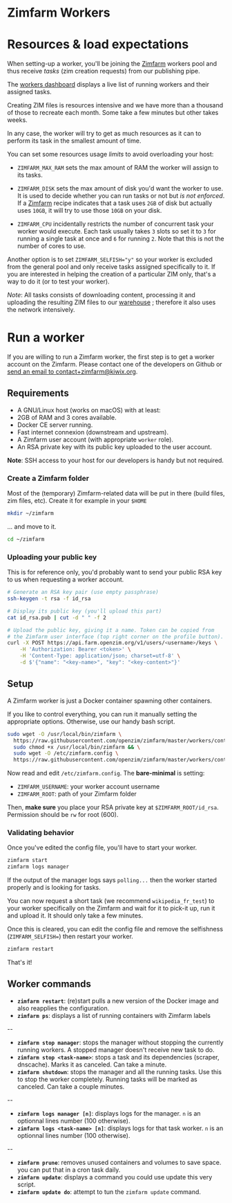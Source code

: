 Zimfarm Workers
===============

# Resources & load expectations

When setting-up a worker, you'll be joining the
[Zimfarm](https://farm.openzim.org) workers pool and thus receive
*tasks* (zim creation requests) from our publishing pipe.

The [workers dashboard](https://farm.openzim.org/workers) displays a
live list of running workers and their assigned tasks.

Creating ZIM files is resources intensive and we have more than a
thousand of those to recreate each month. Some take a few minutes but
other takes weeks.

In any case, the worker will try to get as much resources as it can to
perform its task in the smallest amount of time.

You can set some resources usage *limits* to avoid overloading your
host:

* `ZIMFARM_MAX_RAM` sets the max amount of RAM the worker will assign
  to its tasks.

* `ZIMFARM_DISK` sets the max amount of disk you'd want the worker to
  use. It is used to decide whether you can run tasks or not but _is
  not enforced_. If a [Zimfarm](https://farm.openzim.org/recipes)
  recipe indicates that a task uses `2GB` of disk but actually uses
  `10GB`, it will try to use those `10GB` on your disk.

* `ZIMFARM_CPU` incidentally restricts the number of concurrent task
  your worker would execute. Each task usually takes `3` slots so set
  it to `3` for running a single task at once and `6` for running
  `2`. Note that this is not the number of cores to use.

Another option is to set `ZIMFARM_SELFISH="y"` so your worker is
excluded from the general pool and only receive tasks assigned
specifically to it. If you are interested in helping the creation of a
particular ZIM only, that's a way to do it (or to test your worker).

_Note_: All tasks consists of downloading content, processing it and
uploading the resulting ZIM files to our
[warehouse](https://download.kiwix.org) ; therefore it also uses the
network intensively.

# Run a worker

If you are willing to run a Zimfarm worker, the first step is to get a
worker account on the Zimfarm. Please contact one of the developers on
Github or [send an email to
contact+zimfarm@kiwix.org](mailto:contact+zimfarm@kiwix.org).

## Requirements

* A GNU/Linux host (works on macOS) with at least:
 * 2GB of RAM and 3 cores available.
 * Docker CE server running.
 * Fast internet connexion (downstream and upstream).
* A Zimfarm user account (with appropriate `worker` role).
* An RSA private key with its public key uploaded to the user account.

__Note__: SSH access to your host for our developers is handy but not required.

### Create a Zimfarm folder

Most of the (temporary) Zimfarm-related data will be put in there
(build files, zim files, etc). Create it for example in your `$HOME`
```bash
mkdir ~/zimfarm
```

... and move to it.
```bash
cd ~/zimfarm
```

### Uploading your public key

This is for reference only, you'd probably want to send your public
RSA key to us when requesting a worker account.

```bash
# Generate an RSA key pair (use empty passphrase)
ssh-keygen -t rsa -f id_rsa

# Display its public key (you'll upload this part)
cat id_rsa.pub | cut -d " " -f 2

# Upload the public key, giving it a name. Token can be copied from
# the Zimfarm user interface (top right corner on the profile button).
curl -X POST https://api.farm.openzim.org/v1/users/<username>/keys \
    -H 'Authorization: Bearer <token>' \
    -H 'Content-Type: application/json; charset=utf-8' \
    -d $'{"name": "<key-name>", "key": "<key-content>"}'
```

## Setup

A Zimfarm worker is just a Docker container spawning other containers.

If you like to control everything, you can run it manually setting the
appropriate options. Otherwise, use our handy bash script.

```bash
sudo wget -O /usr/local/bin/zimfarm \
  https://raw.githubusercontent.com/openzim/zimfarm/master/workers/contrib/zimfarm.sh && \
  sudo chmod +x /usr/local/bin/zimfarm && \
  sudo wget -O /etc/zimfarm.config \
  https://raw.githubusercontent.com/openzim/zimfarm/master/workers/contrib/zimfarm.config
```

Now read and edit `/etc/zimfarm.config`. The **bare-minimal** is setting:

* `ZIMFARM_USERNAME`: your worker account username
* `ZIMFARM_ROOT`: path of your Zimfarm folder

Then, **make sure** you place your RSA private key at `$ZIMFARM_ROOT/id_rsa`. Permission should be `rw` for root (600).

### Validating behavior

Once you've edited the config file, you'll have to start your worker.

```bash
zimfarm start
zimfarm logs manager
```

If the output of the manager logs says `polling...` then the worker
started properly and is looking for tasks.

You can now request a short task (we recommend `wikipedia_fr_test`) to
your worker specifically on the Zimfarm and wait for it to pick-it up,
run it and upload it. It should only take a few minutes.

Once this is cleared, you can edit the config file and remove the
selfishness (`ZIMFARM_SELFISH=`) then restart your worker.

```bash
zimfarm restart
```

That's it!

## Worker commands

* **`zimfarm restart`**: (re)start pulls a new version of the Docker image and also reapplies the configuration.
* **`zimfarm ps`**: displays a list of running containers with Zimfarm labels

--

* **`zimfarm stop manager`**: stops the manager without stopping the currently running workers. A stopped manager doesn't receive new task to do.
* **`zimfarm stop <task-name>`**: stops a task and its dependencies (scraper, dnscache). Marks it as canceled. Can take a minute.
* **`zimfarm shutdown`**: stops the manager and all the running tasks. Use this to stop the worker completely. Running tasks will be marked as canceled. Can take a couple minutes.

--

* **`zimfarm logs manager [n]`**: displays logs for the manager. `n` is an optionnal lines number (100 otherwise).
* **`zimfarm logs <task-name> [n]`**: displays logs for that task worker. `n` is an optionnal lines number (100 otherwise).

--

* **`zimfarm prune`**: removes unused containers and volumes to save space. you can put that in a cron task daily.
* **`zimfarm update`**: displays a command you could use update this very script.
* **`zimfarm update do`**: attempt to tun the `zimfarm update` command.
